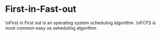 # First-in-Fast-out
\nFirst in First out is an operating system scheduling algorithm.
\nFCFS is most common easy os seheduling algorithm.
